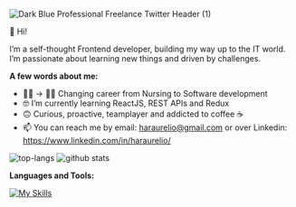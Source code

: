 ![Dark Blue Professional Freelance Twitter Header (1)](https://user-images.githubusercontent.com/99715716/226195314-fb7c0733-1792-4da7-a1fb-c32781de53a2.png)

👋 Hi!

I’m a self-thought Frontend developer, building my way up to the IT world. I’m passionate about learning new things and driven by challenges.

**A few words about me:**

- 👩‍⚕️ -> 👩‍💻 Changing career from Nursing to Software development
- 🤓 I’m currently learning ReactJS, REST APIs and Redux 
- 🙃 Curious, proactive, teamplayer and addicted to coffee ☕
- 📫 You can reach me by email: haraurelio@gmail.com or over Linkedin: https://www.linkedin.com/in/haraurelio/


![top-langs](https://github-readme-stats.vercel.app/api/top-langs?username=HeloRodrigues&show_icons=true&theme=vue&count_private=true) ![github stats](https://github-readme-stats.vercel.app/api?username=HeloRodrigues&show_icons=true&theme=vue&count_private=true)
 



 **Languages and Tools:** 
 
[![My Skills](https://skillicons.dev/icons?i=html,css,js,react,redux,ts,git,figma,graphql,materialui,postman,styledcomponents,tailwind,vite,vscode&theme=light&perline=5)](https://skillicons.dev)






